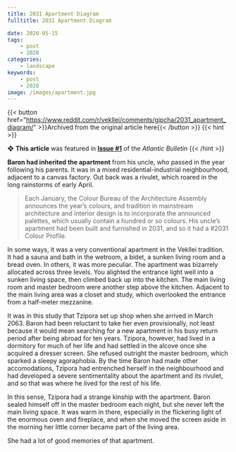 ```yaml
---
title: 2031 Apartment Diagram
fulltitle: 2031 Apartment Diagram

date: 2020-05-15
tags:
    - post
    - 2020
categories:
    - landscape
keywords:
    - post
    - 2020
image: /images/apartment.jpg
---
```

{{< button href="https://www.reddit.com/r/vekllei/comments/gjpcha/2031_apartment_diagram/" >}}Archived from the original article here{{< /button >}}
{{< hint >}}

❖ **This article** was featured in [**Issue #1**](/newsdesk/bulletin/2020/1) of the *Atlantic Bulletin*
{{< /hint >}}

**Baron had inherited the apartment** from his uncle, who passed in the year following his parents. It was in a mixed residential-industrial neighbourhood, adjacent to a canvas factory. Out back was a rivulet, which roared in the long rainstorms of early April.

>Each January, the Colour Bureau of the Architecture Assembly announces the year’s colours, and tradition in mainstream architecture and interior design is to incorporate the announced palettes, which usually contain a hundred or so colours. His uncle’s apartment had been built and furnished in 2031, and so it had a #2031 Colour Profile.

In some ways, it was a very conventional apartment in the Vekllei tradition. It had a sauna and bath in the wetroom, a bidet, a sunken living room and a bread oven. In others, it was more peculiar. The apartment was bizarrely allocated across three levels. You alighted the entrance light well into a sunken living space, then climbed back up into the kitchen. The main living room and master bedroom were another step above the kitchen. Adjacent to the main living area was a closet and study, which overlooked the entrance from a half-meter mezzanine.

It was in this study that Tzipora set up shop when she arrived in March 2063. Baron had been reluctant to take her even provisionally, not least because it would mean searching for a new apartment in his busy return period after being abroad for ten years. Tzipora, however, had lived in a dormitory for much of her life and had settled in the alcove once she acquired a dresser screen. She refused outright the master bedroom, which sparked a sleepy agoraphobia. By the time Baron had made other accomodations, Tzipora had entrenched herself in the neighbourhood and had developed a severe sentimentality about the apartment and its rivulet, and so that was where he lived for the rest of his life.

In this sense, Tzipora had a strange kinship with the apartment. Baron sealed himself off in the master bedroom each night, but she never left the main living space. It was warm in there, especially in the flickering light of the enormous oven and fireplace, and when she moved the screen aside in the morning her little corner became part of the living area.

She had a lot of good memories of that apartment.
